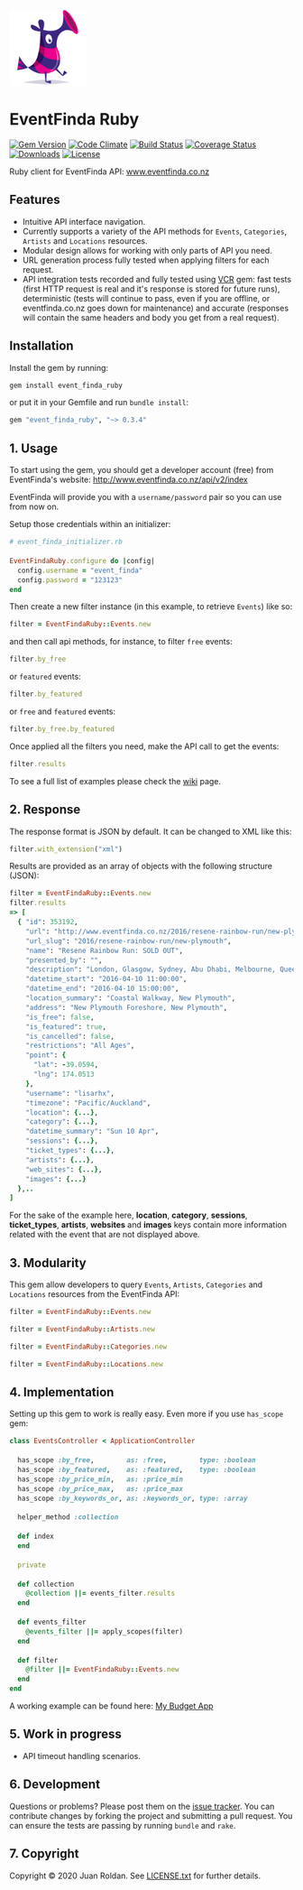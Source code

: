 <div align="left">
  <a href="https://github.com/juanroldan1989/event_finda_ruby"><img width="136" src="https://github.com/juanroldan1989/event_finda_ruby/raw/master/icons/icon.png" alt="eventfinda ruby logo" /></a>
</div>

# EventFinda Ruby
[![Gem Version](https://badge.fury.io/rb/event_finda_ruby.svg)](https://badge.fury.io/rb/event_finda_ruby)
[![Code Climate](https://codeclimate.com/github/juanroldan1989/event_finda_ruby/badges/gpa.svg)](https://codeclimate.com/github/juanroldan1989/event_finda_ruby)
[![Build Status](https://travis-ci.org/juanroldan1989/event_finda_ruby.svg?branch=master)](https://travis-ci.org/juanroldan1989/event_finda_ruby)
[![Coverage Status](https://coveralls.io/repos/github/juanroldan1989/event_finda_ruby/badge.svg?branch=master)](https://coveralls.io/github/juanroldan1989/event_finda_ruby?branch=master)
[![Downloads](http://ruby-gem-downloads-badge.herokuapp.com/event_finda_ruby/0.3.4?type=total&color=brightgreen)](https://rubygems.org/gems/event_finda_ruby)
[![License](https://img.shields.io/badge/license-MIT-brightgreen.svg)](http://opensource.org/licenses/MIT)
<!-- [![Dependency Status](https://gemnasium.com/badges/github.com/juanroldan1989/event_finda_ruby.svg)](https://gemnasium.com/github.com/juanroldan1989/event_finda_ruby) -->

Ruby client for EventFinda API: www.eventfinda.co.nz

## Features

* Intuitive API interface navigation.
* Currently supports a variety of the API methods for `Events`, `Categories`, `Artists` and `Locations`  resources.
* Modular design allows for working with only parts of API you need.
* URL generation process fully tested when applying filters for each request.
* API integration tests recorded and fully tested using [VCR](https://github.com/vcr/vcr) gem: fast tests (first HTTP request is real and it's response is stored for future runs), deterministic (tests will continue to pass, even if you are offline, or eventfinda.co.nz goes down for maintenance) and accurate (responses will contain the same headers and body you get from a real request).

## Installation

Install the gem by running:

```ruby
gem install event_finda_ruby
```

or put it in your Gemfile and run `bundle install`:

```ruby
gem "event_finda_ruby", "~> 0.3.4"
```

## 1. Usage

To start using the gem, you should get a developer account (free) from EventFinda's website: http://www.eventfinda.co.nz/api/v2/index

EventFinda will provide you with a `username/password` pair so you can use from now on.

Setup those credentials within an initializer:

```ruby
# event_finda_initializer.rb

EventFindaRuby.configure do |config|
  config.username = "event_finda"
  config.password = "123123"
end
```

Then create a new filter instance (in this example, to retrieve `Events`) like so:

```ruby
filter = EventFindaRuby::Events.new
```

and then call api methods, for instance, to filter `free` events:

```ruby
filter.by_free
```

or `featured` events:

```ruby
filter.by_featured
```

or `free` and `featured` events:

```ruby
filter.by_free.by_featured
```

Once applied all the filters you need, make the API call to get the events:

```ruby
filter.results
```

To see a full list of examples please check the <a href="https://github.com/juanroldan1989/event_finda_ruby/wiki">wiki</a> page.

## 2. Response
The response format is JSON by default. It can be changed to XML like this:

```ruby
filter.with_extension("xml")
```

Results are provided as an array of objects with the following structure (JSON):

```ruby
filter = EventFindaRuby::Events.new
filter.results
=> [
  { "id": 353192,
    "url": "http://www.eventfinda.co.nz/2016/resene-rainbow-run/new-plymouth",
    "url_slug": "2016/resene-rainbow-run/new-plymouth",
    "name": "Resene Rainbow Run: SOLD OUT",
    "presented_by": "",
    "description": "London, Glasgow, Sydney, Abu Dhabi, Melbourne, Queenstown, and now Taranaki! There's nothing else like it in Taranaki! Get together with your friends, family and colleagues to participate in Taranaki’s first ever ...",
    "datetime_start": "2016-04-10 11:00:00",
    "datetime_end": "2016-04-10 15:00:00",
    "location_summary": "Coastal Walkway, New Plymouth",
    "address": "New Plymouth Foreshore, New Plymouth",
    "is_free": false,
    "is_featured": true,
    "is_cancelled": false,
    "restrictions": "All Ages",
    "point": {
      "lat": -39.0594,
      "lng": 174.0513
    },
    "username": "lisarhx",
    "timezone": "Pacific/Auckland",
    "location": {...},
    "category": {...},
    "datetime_summary": "Sun 10 Apr",
    "sessions": {...},
    "ticket_types": {...},
    "artists": {...},
    "web_sites": {...},
    "images": {...}
  },..
]
```

For the sake of the example here, **location**, **category**, **sessions**, **ticket_types**, **artists**, **websites** and **images** keys contain more information related with the event that are not displayed above.

## 3. Modularity

This gem allow developers to query `Events`, `Artists`, `Categories` and `Locations` resources from the EventFinda API:

```ruby
filter = EventFindaRuby::Events.new
```

```ruby
filter = EventFindaRuby::Artists.new
```

```ruby
filter = EventFindaRuby::Categories.new
```

```ruby
filter = EventFindaRuby::Locations.new
```
## 4. Implementation
Setting up this gem to work is really easy. Even more if you use `has_scope` gem:

```ruby
class EventsController < ApplicationController

  has_scope :by_free,        as: :free,        type: :boolean
  has_scope :by_featured,    as: :featured,    type: :boolean
  has_scope :by_price_min,   as: :price_min
  has_scope :by_price_max,   as: :price_max
  has_scope :by_keywords_or, as: :keywords_or, type: :array

  helper_method :collection

  def index
  end

  private

  def collection
    @collection ||= events_filter.results
  end

  def events_filter
    @events_filter ||= apply_scopes(filter)
  end

  def filter
    @filter ||= EventFindaRuby::Events.new
  end
end
```
A working example can be found here: [My Budget App](https://github.com/juanroldan1989/my-budget-app)

## 5. Work in progress

- API timeout handling scenarios.

## 6. Development

Questions or problems? Please post them on the [issue tracker](https://github.com/juanroldan1989/event_finda_ruby/issues). You can contribute changes by forking the project and submitting a pull request. You can ensure the tests are passing by running `bundle` and `rake`.

## 7. Copyright

Copyright © 2020 Juan Roldan. See [LICENSE.txt](https://github.com/juanroldan1989/event_finda_ruby/blob/master/LICENSE.txt) for further details.
